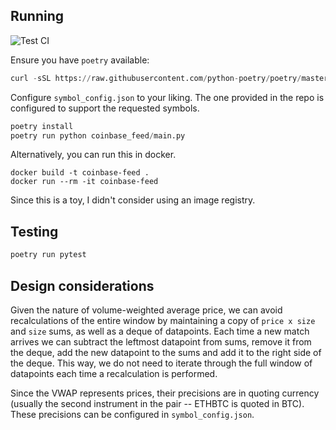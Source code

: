 Running
-------

![Test CI](https://github.com/jrocketfingers/coinbase-feed/actions/workflows/build.yml/badge.svg)

Ensure you have `poetry` available:
```python
curl -sSL https://raw.githubusercontent.com/python-poetry/poetry/master/install-poetry.py | python -
```

Configure `symbol_config.json` to your liking. The one provided in the repo is configured to support the requested symbols.

```python
poetry install
poetry run python coinbase_feed/main.py
```

Alternatively, you can run this in docker.
```
docker build -t coinbase-feed .
docker run --rm -it coinbase-feed
```

Since this is a toy, I didn't consider using an image registry.

Testing
-------

```python
poetry run pytest
```

Design considerations
---------------------

Given the nature of volume-weighted average price, we can avoid recalculations
of the entire window by maintaining a copy of `price x size` and `size` sums, as
well as a deque of datapoints. Each time a new match arrives we can subtract the
leftmost datapoint from sums, remove it from the deque, add the new datapoint to
the sums and add it to the right side of the deque. This way, we do not need to
iterate through the full window of datapoints each time a recalculation is
performed.

Since the VWAP represents prices, their precisions are in quoting currency
(usually the second instrument in the pair -- ETHBTC is quoted in BTC). These
precisions can be configured in `symbol_config.json`.
